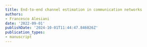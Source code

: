 ```yaml
---
title: End-to-end channel estimation in communication networks
authors:
- Francesco Alesiani
date: '2022-09-01'
publishDate: '2024-10-01T11:44:47.846026Z'
publication_types:
- manuscript
---
```

